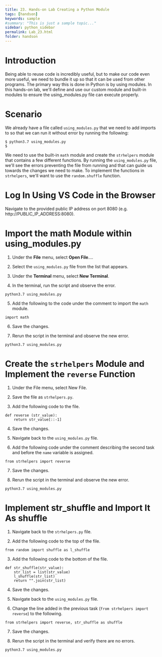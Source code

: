 ```yaml
---
title: 23. Hands-on Lab Creating a Python Module
tags: [handson]
keywords: sample
#summary: "This is just a sample topic..."
sidebar: python_sidebar
permalink: Lab_23.html
folder: handson
---
```


# Introduction

Being able to reuse code is incredibly useful, but to make our code even more useful, we need to bundle it up so that it can be used from other programs. The primary way this is done in Python is by using modules. In this hands-on lab, we'll define and use our custom module and built-in modules to ensure the using_modules.py file can execute properly.

# Scenario

We already have a file called `using_modules.py` that we need to add imports to so that we can run it without error by running the following:

```
$ python3.7 using_modules.py
$
```

We need to use the built-in `math` module and create the `strhelpers` module that contains a few different functions. By running the `using_modules.py` file, we'll see the errors preventing the file from running and that can guide us towards the changes we need to make. To implement the functions in `strhelpers`, we'll want to use the `random.shuffle` function.

# Log In Using VS Code in the Browser

Navigate to the provided public IP address on port 8080 (e.g. http://PUBLIC_IP_ADDRESS:8080).

# Import the math Module within using_modules.py

1. Under the **File** menu, select **Open File**....

2. Select the `using_modules.py` file from the list that appears.

3. Under the **Terminal** menu, select **New Terminal**.

4. In the terminal, run the script and observe the error.

```
python3.7 using_modules.py
```

5. Add the following to the code under the comment to import the `math` module.

```
import math
```
6. Save the changes.

7. Rerun the script in the terminal and observe the new error.

```
python3.7 using_modules.py
```

# Create the `strhelpers` Module and Implement the `reverse` Function

1. Under the File menu, select New File.

2. Save the file as `strhelpers.py`.

3. Add the following code to the file.

```
def reverse (str_value):
    return str_value[::-1]
```

4. Save the changes.

5. Navigate back to the `using_modules.py` file.

6. Add the following code under the comment describing the second task and before the `name` variable is assigned.

```
from strhelpers import reverse
```

7. Save the changes.

8. Rerun the script in the terminal and observe the new error.

```
python3.7 using_modules.py
```

# Implement str_shuffle and Import It As shuffle

1. Navigate back to the `strhelpers.py` file.

2. Add the following code to the top of the file.

```
from random import shuffle as l_shuffle
```

3. Add the following code to the bottom of the file.

```
def str_shuffle(str_value):
    str_list = list(str_value)
    l_shuffle(str_list)
    return "".join(str_list)
```
4. Save the changes.

5. Navigate back to the `using_modules.py` file.

6. Change the line added in the previous task (`from strhelpers import reverse`) to the following.

```
from strhelpers import reverse, str_shuffle as shuffle
```

7. Save the changes.

8. Rerun the script in the terminal and verify there are no errors.

```
python3.7 using_modules.py
```

